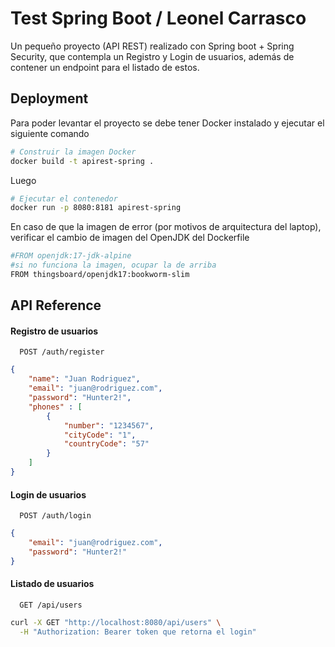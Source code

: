 
# Test Spring Boot / Leonel Carrasco

Un pequeño proyecto (API REST) realizado con Spring boot + Spring Security, que contempla un Registro y Login de usuarios, además de contener un endpoint para el listado de estos.


## Deployment

Para poder levantar el proyecto se debe tener Docker instalado y ejecutar el siguiente comando

```bash
# Construir la imagen Docker
docker build -t apirest-spring .
```

Luego

```bash
# Ejecutar el contenedor
docker run -p 8080:8181 apirest-spring
```

En caso de que la imagen de error (por motivos de arquitectura del laptop), verificar el cambio de imagen del OpenJDK del Dockerfile

```bash
#FROM openjdk:17-jdk-alpine
#si no funciona la imagen, ocupar la de arriba
FROM thingsboard/openjdk17:bookworm-slim
```


## API Reference

#### Registro de usuarios

```http
  POST /auth/register
```

```json
{
    "name": "Juan Rodriguez",
    "email": "juan@rodriguez.com",
    "password": "Hunter2!",
    "phones" : [
        {
            "number": "1234567",
            "cityCode": "1",
            "countryCode": "57"
        }
    ]
}
```
#### Login de usuarios


```http
  POST /auth/login
```
```json
{
    "email": "juan@rodriguez.com",
    "password": "Hunter2!"
}
```

#### Listado de usuarios


```http
  GET /api/users
```

```bash
curl -X GET "http://localhost:8080/api/users" \
  -H "Authorization: Bearer token que retorna el login"

```



